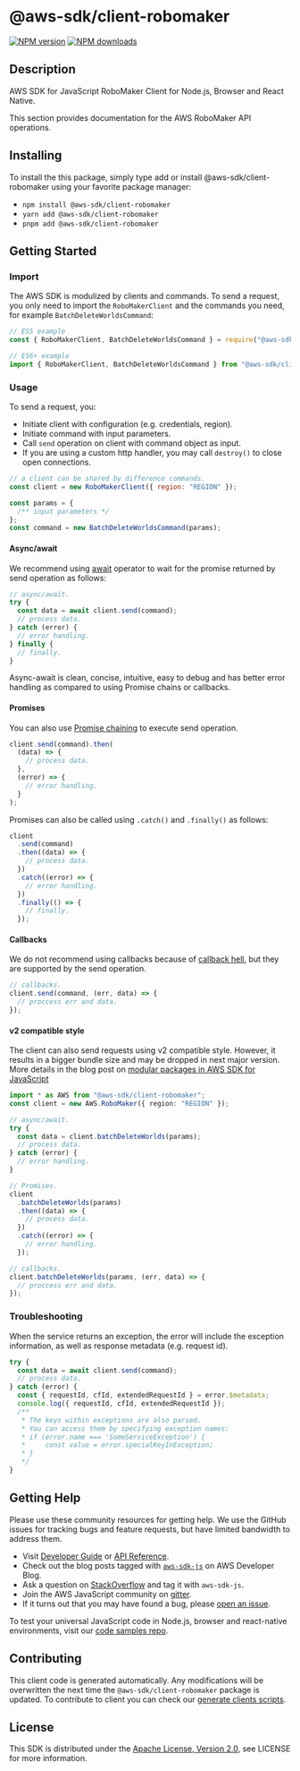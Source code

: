 # @aws-sdk/client-robomaker

[![NPM version](https://img.shields.io/npm/v/@aws-sdk/client-robomaker/latest.svg)](https://www.npmjs.com/package/@aws-sdk/client-robomaker)
[![NPM downloads](https://img.shields.io/npm/dm/@aws-sdk/client-robomaker.svg)](https://www.npmjs.com/package/@aws-sdk/client-robomaker)

## Description

AWS SDK for JavaScript RoboMaker Client for Node.js, Browser and React Native.

<p>This section provides documentation for the AWS RoboMaker API operations.</p>

## Installing

To install the this package, simply type add or install @aws-sdk/client-robomaker
using your favorite package manager:

- `npm install @aws-sdk/client-robomaker`
- `yarn add @aws-sdk/client-robomaker`
- `pnpm add @aws-sdk/client-robomaker`

## Getting Started

### Import

The AWS SDK is modulized by clients and commands.
To send a request, you only need to import the `RoboMakerClient` and
the commands you need, for example `BatchDeleteWorldsCommand`:

```js
// ES5 example
const { RoboMakerClient, BatchDeleteWorldsCommand } = require("@aws-sdk/client-robomaker");
```

```ts
// ES6+ example
import { RoboMakerClient, BatchDeleteWorldsCommand } from "@aws-sdk/client-robomaker";
```

### Usage

To send a request, you:

- Initiate client with configuration (e.g. credentials, region).
- Initiate command with input parameters.
- Call `send` operation on client with command object as input.
- If you are using a custom http handler, you may call `destroy()` to close open connections.

```js
// a client can be shared by difference commands.
const client = new RoboMakerClient({ region: "REGION" });

const params = {
  /** input parameters */
};
const command = new BatchDeleteWorldsCommand(params);
```

#### Async/await

We recommend using [await](https://developer.mozilla.org/en-US/docs/Web/JavaScript/Reference/Operators/await)
operator to wait for the promise returned by send operation as follows:

```js
// async/await.
try {
  const data = await client.send(command);
  // process data.
} catch (error) {
  // error handling.
} finally {
  // finally.
}
```

Async-await is clean, concise, intuitive, easy to debug and has better error handling
as compared to using Promise chains or callbacks.

#### Promises

You can also use [Promise chaining](https://developer.mozilla.org/en-US/docs/Web/JavaScript/Guide/Using_promises#chaining)
to execute send operation.

```js
client.send(command).then(
  (data) => {
    // process data.
  },
  (error) => {
    // error handling.
  }
);
```

Promises can also be called using `.catch()` and `.finally()` as follows:

```js
client
  .send(command)
  .then((data) => {
    // process data.
  })
  .catch((error) => {
    // error handling.
  })
  .finally(() => {
    // finally.
  });
```

#### Callbacks

We do not recommend using callbacks because of [callback hell](http://callbackhell.com/),
but they are supported by the send operation.

```js
// callbacks.
client.send(command, (err, data) => {
  // proccess err and data.
});
```

#### v2 compatible style

The client can also send requests using v2 compatible style.
However, it results in a bigger bundle size and may be dropped in next major version. More details in the blog post
on [modular packages in AWS SDK for JavaScript](https://aws.amazon.com/blogs/developer/modular-packages-in-aws-sdk-for-javascript/)

```ts
import * as AWS from "@aws-sdk/client-robomaker";
const client = new AWS.RoboMaker({ region: "REGION" });

// async/await.
try {
  const data = client.batchDeleteWorlds(params);
  // process data.
} catch (error) {
  // error handling.
}

// Promises.
client
  .batchDeleteWorlds(params)
  .then((data) => {
    // process data.
  })
  .catch((error) => {
    // error handling.
  });

// callbacks.
client.batchDeleteWorlds(params, (err, data) => {
  // proccess err and data.
});
```

### Troubleshooting

When the service returns an exception, the error will include the exception information,
as well as response metadata (e.g. request id).

```js
try {
  const data = await client.send(command);
  // process data.
} catch (error) {
  const { requestId, cfId, extendedRequestId } = error.$metadata;
  console.log({ requestId, cfId, extendedRequestId });
  /**
   * The keys within exceptions are also parsed.
   * You can access them by specifying exception names:
   * if (error.name === 'SomeServiceException') {
   *     const value = error.specialKeyInException;
   * }
   */
}
```

## Getting Help

Please use these community resources for getting help.
We use the GitHub issues for tracking bugs and feature requests, but have limited bandwidth to address them.

- Visit [Developer Guide](https://docs.aws.amazon.com/sdk-for-javascript/v3/developer-guide/welcome.html)
  or [API Reference](https://docs.aws.amazon.com/AWSJavaScriptSDK/v3/latest/index.html).
- Check out the blog posts tagged with [`aws-sdk-js`](https://aws.amazon.com/blogs/developer/tag/aws-sdk-js/)
  on AWS Developer Blog.
- Ask a question on [StackOverflow](https://stackoverflow.com/questions/tagged/aws-sdk-js) and tag it with `aws-sdk-js`.
- Join the AWS JavaScript community on [gitter](https://gitter.im/aws/aws-sdk-js-v3).
- If it turns out that you may have found a bug, please [open an issue](https://github.com/aws/aws-sdk-js-v3/issues/new/choose).

To test your universal JavaScript code in Node.js, browser and react-native environments,
visit our [code samples repo](https://github.com/aws-samples/aws-sdk-js-tests).

## Contributing

This client code is generated automatically. Any modifications will be overwritten the next time the `@aws-sdk/client-robomaker` package is updated.
To contribute to client you can check our [generate clients scripts](https://github.com/aws/aws-sdk-js-v3/tree/main/scripts/generate-clients).

## License

This SDK is distributed under the
[Apache License, Version 2.0](http://www.apache.org/licenses/LICENSE-2.0),
see LICENSE for more information.

